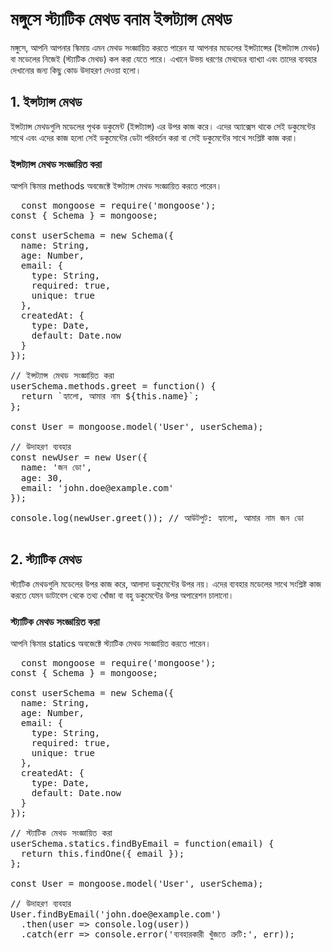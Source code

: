 # মঙ্গুসে স্ট্যাটিক মেথড বনাম ইন্সট্যান্স মেথড
মঙ্গুসে, আপনি আপনার স্কিমায় এমন মেথড সংজ্ঞায়িত করতে পারেন যা আপনার মডেলের ইন্সট্যান্সের (ইন্সট্যান্স মেথড) বা মডেলের নিজেই (স্ট্যাটিক মেথড) কল করা যেতে পারে। এখানে উভয় ধরণের মেথডের ব্যাখ্যা এবং তাদের ব্যবহার দেখানোর জন্য কিছু কোড উদাহরণ দেওয়া হলো।
## 1. ইন্সট্যান্স মেথড
ইন্সট্যান্স মেথডগুলি মডেলের পৃথক ডকুমেন্ট (ইন্সট্যান্স) এর উপর কাজ করে। এদের অ্যাক্সেস থাকে সেই ডকুমেন্টের সাথে এবং এদের কাজ হলো সেই ডকুমেন্টের ডেটা পরিবর্তন করা বা সেই ডকুমেন্টের সাথে সংশ্লিষ্ট কাজ করা।
### ইন্সট্যান্স মেথড সংজ্ঞায়িত করা
আপনি স্কিমার methods অবজেক্টে ইন্সট্যান্স মেথড সংজ্ঞায়িত করতে পারেন।
<pre>
  const mongoose = require('mongoose');
const { Schema } = mongoose;

const userSchema = new Schema({
  name: String,
  age: Number,
  email: {
    type: String,
    required: true,
    unique: true
  },
  createdAt: {
    type: Date,
    default: Date.now
  }
});

// ইন্সট্যান্স মেথড সংজ্ঞায়িত করা
userSchema.methods.greet = function() {
  return `হ্যালো, আমার নাম ${this.name}`;
};

const User = mongoose.model('User', userSchema);

// উদাহরণ ব্যবহার
const newUser = new User({
  name: 'জন ডো',
  age: 30,
  email: 'john.doe@example.com'
});

console.log(newUser.greet()); // আউটপুট: হ্যালো, আমার নাম জন ডো

</pre>

## 2. স্ট্যাটিক মেথড
স্ট্যাটিক মেথডগুলি মডেলের উপর কাজ করে, আলাদা ডকুমেন্টের উপর নয়। এদের ব্যবহার মডেলের সাথে সংশ্লিষ্ট কাজ করতে যেমন ডাটাবেস থেকে তথ্য খোঁজা বা বহু ডকুমেন্টের উপর অপারেশন চালানো।

### স্ট্যাটিক মেথড সংজ্ঞায়িত করা
আপনি স্কিমার statics অবজেক্টে স্ট্যাটিক মেথড সংজ্ঞায়িত করতে পারেন।
<pre>
  const mongoose = require('mongoose');
const { Schema } = mongoose;

const userSchema = new Schema({
  name: String,
  age: Number,
  email: {
    type: String,
    required: true,
    unique: true
  },
  createdAt: {
    type: Date,
    default: Date.now
  }
});

// স্ট্যাটিক মেথড সংজ্ঞায়িত করা
userSchema.statics.findByEmail = function(email) {
  return this.findOne({ email });
};

const User = mongoose.model('User', userSchema);

// উদাহরণ ব্যবহার
User.findByEmail('john.doe@example.com')
  .then(user => console.log(user))
  .catch(err => console.error('ব্যবহারকারী খুঁজতে ত্রুটি:', err));

</pre>
